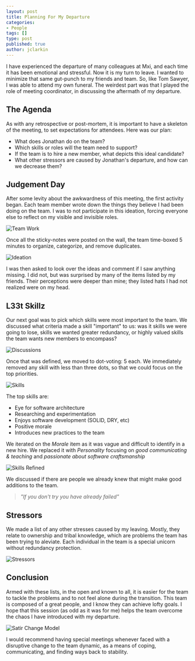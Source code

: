 ```yaml
---
layout: post
title: Planning For My Departure
categories:
- People
tags: []
type: post
published: true
author: jclarkin 
---
```


I have experienced the departure of many colleagues at Mxi, and each time it has been emotional and stressful. Now it is my turn to leave. I wanted to minimize that same gut-punch to my friends and team. So, like Tom Sawyer, I was able to attend my own funeral. The weirdest part was that I played the role of meeting coordinator, in discussing the aftermath of my departure.

## The Agenda

As with any retrospective or post-mortem, it is important to have a skeleton of the meeting, to set expectations for attendees. Here was our plan:

* What does Jonathan do on the team?
* Which skills or roles will the team need to support?
* If the team is to hire a new member, what depicts this ideal candidate?
* What other stressors are caused by Jonathan's departure, and how can we decrease them?

## Judgement Day

After some levity about the awkwardness of this meeting, the first activity began. Each team member wrote down the things they believe I had been doing on the team. I was to not participate in this ideation, forcing everyone else to reflect on my visible and invisible roles.

![Team Work](../assets/PeriMortem-Team.jpg)

Once all the sticky-notes were posted on the wall, the team time-boxed 5 minutes to organize, categorize, and remove duplicates.

![Ideation](../assets/PeriMortem-Ideation.jpg)

I was then asked to look over the ideas and comment if I saw anything missing. I did not, but was surprised by many of the items listed by my friends. Their perceptions were deeper than mine; they listed hats I had not realized were on my head.

## L33t Skillz

Our next goal was to pick which skills were most important to the team. We discussed what criteria made a skill "important" to us: was it skills we were going to lose, skills we wanted greater redundancy, or highly valued skills the team wants new members to encompass?

![Discussions](../assets/PeriMortem-Discussions.jpg)

Once that was defined, we moved to dot-voting: 5 each. We immediately removed any skill with less than three dots, so that we could focus on the top priorities.

![Skills](../assets/PeriMortem-Skills.jpg)

The top skills are:

* Eye for software architecture
* Researching and experimentation
* Enjoys software development (SOLID, DRY, etc)
* Positive morale
* Introduces new practices to the team

We iterated on the _Morale_ item as it was vague and difficult to identify in a new hire. We replaced it with _Personality_ focusing on _good communicating & teaching_ and _passionate about software craftsmanship_

![Skills Refined](../assets/PeriMortem-SkillsRefined.jpg)

We discussed if there are people we already knew that might make good additions to the team. 

> _"If you don't try you have already failed"_

## Stressors

We made a list of any other stresses caused by my leaving. Mostly, they relate to ownership and tribal knowledge, which are problems the team has been trying to aleviate. Each individual in the team is a special unicorn without redundancy protection.

![Stressors](../assets/PeriMortem-Stressors.jpg)

## Conclusion

Armed with these lists, in the open and known to all, it is easier for the team to tackle the problems and to not feel alone during the transition. This team is composed of a great people, and I know they can achieve lofty goals. I hope that this session (as odd as it was for me) helps the team overcome the chaos I have introduced with my departure.

![Satir Change Model](../assets/PeriMortem-Satir.png)

I would recommend having special meetings whenever faced with a disruptive change to the team dynamic, as a means of coping, communicating, and finding ways back to stability.
